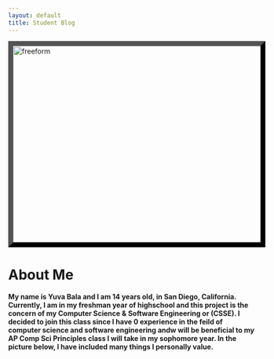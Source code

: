 ```yaml
---
layout: default
title: Student Blog
---
```


<img style="border:10px outset black;" src="{{site.baseurl}}/images/All About Me.png" height="400px" width="550px" alt="freeform"/>

# About Me
<h4> My name is Yuva Bala and I am 14 years old, in San Diego, California. Currently, I am in my freshman year of highschool and this project is the concern of my Computer Science & Software Engineering or (CSSE). I decided to join this class since I have 0 experience in the feild of computer science and software engineering andw will be beneficial to my AP Comp Sci Principles class I will take in my sophomore year. In the picture below, I have included many things I personally value. </h4>